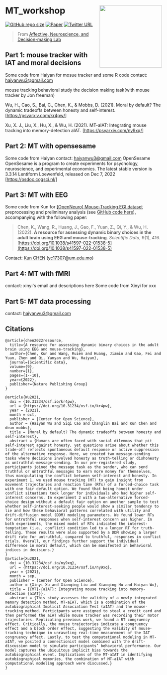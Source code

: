 # MT_workshop <img src="https://user-images.githubusercontent.com/19154386/206661950-9cc44bac-c954-4204-9a51-294e5f5ca0a3.png" align="right" width="200px">

[![GitHub repo size](https://img.shields.io/badge/andlab-workshop-brightgreen)](https://github.com/andlab-um/MT_workshop)
[![Paper](https://img.shields.io/badge/Paper-10.1038%2Fs41597--022--01538--5-blue)](https://doi.org/10.1038/s41597-022-01538-5)
[![Twitter URL](https://img.shields.io/twitter/url?label=%40ANDlab3&style=social&url=https%3A%2F%2Ftwitter.com%2FANDlab3)
](https://twitter.com/ANDlab3)

> From [Affective, Neuroscience, and Decision-making Lab](https://andlab-um.com)

## Part 1: mouse tracker with IAT and moral decisions
Some code from Haiyan for mosue tracker and some R code 
contact: haiyanwu3@gmail.com

mouse tracking behavioral study
the decision making task(with mouse tracker by Jon freeman)

Wu, H., Cao, S., Bai, C., Chen, K., & Mobbs, D. (2021). Moral by default? The dynamic tradeoffs between honesty and self-interest. [https://psyarxiv.com/kr4pw/]

Xu, X. J., Liu, X., Hu, X., & Wu, H. (2021). MT-aIAT: Integrating mouse tracking into memory-detection aIAT. [https://psyarxiv.com/ny9xq/]



## Part 2: MT with opensesame
Some code from Haiyan 
contact: haiyanwu3@gmail.com
OpenSesame
OpenSesame is a program to create experiments for psychology, neuroscience, and experimental economics. The latest stable version is 3.3.14 Lentiform Loewenfeld, released on Dec 7, 2022
[https://osdoc.cogsci.nl/]

## Part 3: MT with EEG

Some code from Kun for [[OpenNeuro] Mouse-Tracking EGI dataset](https://openneuro.org/datasets/ds003766) preprocessing and preliminary analysis (see [GitHub code here](https://github.com/andlab-um/MT-EEG-dataset)), accompanying with the following paper:

> Chen, K., Wang, R., Huang, J., Gao, F., Yuan, Z., Qi, Y., & Wu, H. (2022). **A resource for assessing dynamic binary choices in the adult brain using EEG and mouse-tracking**. *Scientific Data*, 9(1), 416. [https://doi.org/10.1038/s41597-022-01538-5](https://doi.org/10.1038/s41597-022-01538-5)

Contact: [Kun CHEN](https://github.com/const7) (yc17307@um.edu.mo)

## Part 4: MT with fMRI
contact: xinyi's email and descriptions here
Some code from Xinyi for xxx 


## Part 5: MT data processing
contact: haiyanwu3@gmail.com

## Citations

```
@article{chen2022resource,
  title={A resource for assessing dynamic binary choices in the adult brain using EEG and mouse-tracking},
  author={Chen, Kun and Wang, Ruien and Huang, Jiamin and Gao, Fei and Yuan, Zhen and Qi, Yanyan and Wu, Haiyan},
  journal={Scientific data},
  volume={9},
  number={1},
  pages={1--10},
  year={2022},
  publisher={Nature Publishing Group}
}

@article{Wu2021,
  doi = {10.31234/osf.io/kr4pw},
  url = {https://doi.org/10.31234/osf.io/kr4pw},
  year = {2021},
  month = oct,
  publisher = {Center for Open Science},
  author = {Haiyan Wu and Siqi Cao and Changlin Bai and Kun Chen and dean mobbs},
  title = {Moral by default? The dynamic tradeoffs between honesty and self-interest},
  abstract = {Humans are often faced with social dilemmas that pit self-interest against honesty, yet questions arise about whether this trade-off reflects spontaneous default response or active suppression of the alternative response. Here, we created two message-sending tasks where decisions involved honesty as truth-telling or dishonesty as untruthful-message-sending. In our pre-registered study, participants joined the message task as the sender, who can send truthful or untruthful messages to earn more money for themselves, thus manipulating the conflict between self-interest and honesty. In experiment 1, we used mouse tracking (MT) to gain insight from movement trajectories and reaction time (RTs) of a forced-choice task with one fair default option. We found that being honest under conflict situations took longer for individuals who had higher self-interest concerns. In experiment 2 with a two-alternative forced-choice design without a default fair option on another sample to test whether self-interest-seeking people would show a similar tendency to lie and how these behavioral patterns correlated with utility and drift-diffusion model (DDM) modeling parameters. We found lower RTs for untruthful responses when self-interest concern was higher. In both experiments, the mixed model of RTs indicated the interest-temptation (i.e., conflict) condition led to a longer RT for truth-telling. These results were also supported by a DDM showing a larger drift rate for untruthful, compared to truthful, responses in conflict trials. Overall, our findings further support the individual difference in moral default, which can be manifested in behavioral indices in decisions.}
}
@article{Xu2021,
  doi = {10.31234/osf.io/ny9xq},
  url = {https://doi.org/10.31234/osf.io/ny9xq},
  year = {2021},
  month = sep,
  publisher = {Center for Open Science},
  author = {Xinyi Xu and Xianqing Liu and Xiaoqing Hu and Haiyan Wu},
  title = {{MT}-{aIAT}: Integrating mouse tracking into memory-detection {aIAT}},
  abstract = {This study assesses the validity of a newly integrated memory detection method, MT-aIAT, which is a combination of the autobiographical Implicit Association Test (aIAT) and the mouse-tracking method. Participants were assigned to steal a credit card and then performed the aIAT while mouse tracker was recording their motor trajectories. Replicating previous work, we found a RT congruency effect. Critically, the mouse trajectories indicate a congruency effect and a block order effect, suggesting the validity of mouse-tracking technique in unraveling real-time measurement of the IAT congruency effect. Lastly, to test the computational modeling in MT-aIAT, we posited a connectionist model combined with the drift-discussion model to simulate participants’ behavioral performance. Our model captures the ubiquitous implicit bias towards the autobiographical event. Implications of the MT-aIAT in identifying autobiographical memories, the combination of MT-aIAT with computational modeling approach were discussed.}
}
```
